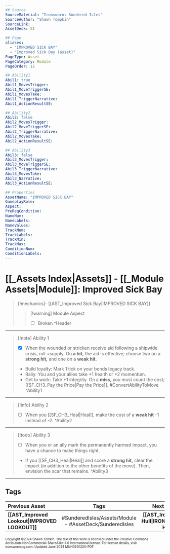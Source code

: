 ```yaml
---
## Source
SourceMaterial: "Ironsworn: Sundered Isles"
SourceAuthor: "Shawn Tompkin"
SourceLink: 
AssetDeck: SI

## Page
aliases:
  - "IMPROVED SICK BAY"
  - "Improved Sick Bay (asset)"
PageType: Asset
PageCategory: Module
PageOrder: 12

## Ability1
Abil1: true
Abil1_MovesTrigger: 
Abil1_MoveTriggerSE: 
Abil1_MovesTake: 
Abil1_TriggerNarrative: 
Abil1_ActionResultSE: 

## Ability2
Abil2: false
Abil2_MovesTrigger: 
Abil2_MoveTriggerSE: 
Abil2_TriggerNarrative: 
Abil2_MovesTake: 
Abil2_ActionResultSE: 

## Ability3
Abil3: false
Abil3_MovesTrigger: 
Abil3_MoveTriggerSE: 
Abil3_TriggerNarrative: 
Abil3_MovesTake: 
Abil3_Narrative: 
Abil3_ActionResultSE: 

## Properties
AssetName: "IMPROVED SICK BAY"
GameplayRole: 
Aspect: 
PreReqCondition: 
NameNum: 
NameLabels: 
NameValues: 
TrackNum: 
TrackLabels: 
TrackMin: 
TrackMax: 
ConditionNum: 
ConditionLabels: 
---
```


# [[_Assets Index|Assets]] - [[_Module Assets|Module]]: Improved Sick Bay

> [!mechanics]- [[AST_Improved Sick Bay|IMPROVED SICK BAY]]
> > [!warning] Module Aspect
> > - [ ] Broken ^Header
 ___

> [!note] Ability 1
> - [x] When the wounded or stricken receive aid following a shipwide crisis, roll +supply.
> On **a hit,** the aid is effective; choose two on a **strong hit,** and one on a **weak hit.**
> - Build loyalty: Mark 1 tick on your bonds legacy track.
> - Rally: You and your allies take +1 health or +2 momentum.
> - Get to work: Take +1 integrity.
> On a **miss,** you must count the cost; [[SF_CH3_Pay the Price|Pay the Price]]. #ConvertAbilityToMove ^Ability1
___
> [!info] Ability 2
> - [ ] When you [[SF_CH3_Heal|Heal]], make the cost of a **weak hit** -1 instead of -2. ^Ability2
___
> [!todo] Ability 3
> - [ ] When you or an ally mark the permanently harmed impact, you have a chance to make things right.
> - If you [[SF_CH3_Heal|Heal]] and score a **strong hit,** clear the impact (in addition to the other benefits of the move).
> 	Then, envision the scar that remains. ^Ability3
___
## Tags

| Previous Asset | Tags | Next Asset |
| :--- | :---: | ---: |
| **[[AST_Improved Lookout\|IMPROVED LOOKOUT]]** | #SunderedIsles/Assets/Module - #AssetDeck/SunderedIsles | **[[AST_Ironclad Hull\|IRONCLAD HULL]]** |

<font size=-2>Copyright ©2024 Shawn Tomkin. The text of this work is licensed under the Creative Commons Attribution-NonCommercial-ShareAlike 4.0 International license. For license details, visit ironswornrpg.com. Updated June 2024 MUH051V200-PDF</font>